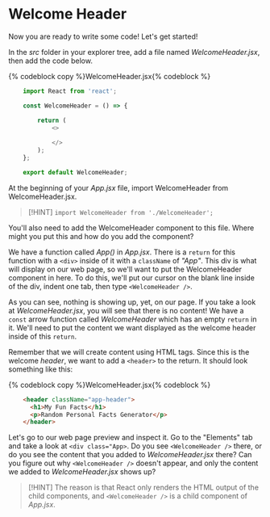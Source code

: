 # Welcome Header

Now you are ready to write some code! Let's get started!

In the _src_ folder in your explorer tree, add a file named _WelcomeHeader.jsx_, then add the code below.

{% codeblock copy %}WelcomeHeader.jsx{% codeblock %}
```js
    import React from 'react';

    const WelcomeHeader = () => {

        return (
            <>
            
            </>
        );
    };

    export default WelcomeHeader;
```

At the beginning of your _App.jsx_ file, import WelcomeHeader from WelcomeHeader.jsx.

> [!HINT]
> `import WelcomeHeader from './WelcomeHeader';`

You'll also need to add the WelcomeHeader component to this file. Where might you put this and how do you add the component?

We have a function called _App()_ in _App.jsx_. There is a `return` for this function with a `<div>` inside of it with a `className` of _"App"_. This div is what will display on our web page, so we'll want to put the WelcomeHeader component in here. To do this, we'll put our cursor on the blank line inside of the div, indent one tab, then type `<WelcomeHeader />`.

As you can see, nothing is showing up, yet, on our page. If you take a look at _WelcomeHeader.jsx_, you will see that there is no content! We have a `const` arrow function called _WelcomeHeader_ which has an empty `return` in it. We'll need to put the content we want displayed as the welcome header inside of this `return`.

Remember that we will create content using HTML tags. Since this is the welcome _header_, we want to add a `<header>` to the return. It should look something like this:

{% codeblock copy %}WelcomeHeader.jsx{% codeblock %}
```html
    <header className="app-header">
      <h1>My Fun Facts</h1>
      <p>Random Personal Facts Generator</p>
    </header>
```

Let's go to our web page preview and inspect it. Go to the "Elements" tab and take a look at `<div class="App>`. Do you see `<WelcomeHeader />` there, or do you see the content that you added to _WelcomeHeader.jsx_ there? Can you figure out why `<WelcomeHeader />` doesn't appear, and only the content we added to _WelcomeHeader.jsx_ shows up?

> [!HINT]
> The reason is that React only renders the HTML output of the child components, and `<WelcomeHeader />` is a child component of _App.jsx_.